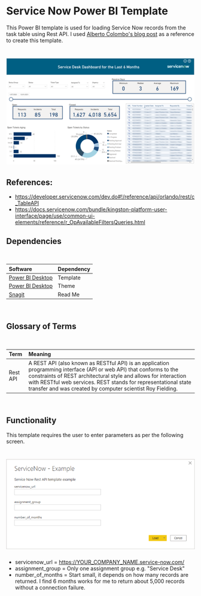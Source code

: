 # Service Now Power BI Template
  
This Power BI template is used for loading Service Now records from the task table using Rest API. I used [Alberto Colombo's blog post](https://blog.kofko.xyz/connect-servicenow-and-powerbi) as a reference to create this template.

<h1 align="left">
  <img src="ReadMe/screenshot.PNG" />
</h1>


## References:
* https://developer.servicenow.com/dev.do#!/reference/api/orlando/rest/c_TableAPI
* https://docs.servicenow.com/bundle/kingston-platform-user-interface/page/use/common-ui-elements/reference/r_OpAvailableFiltersQueries.html


## Dependencies
<br>
  
|Software                                   |Dependency                 |
|:------------------------------------------|:--------------------------|
|[Power BI Desktop](https://powerbi.microsoft.com/en-us/downloads/)|Template|
|[Power BI Desktop](https://community.powerbi.com/t5/Themes-Gallery/University-of-Melbourne/td-p/163417)|Theme|
|[Snagit](http://discover.techsmith.com/snagit-non-brand-desktop/?gclid=CNzQiOTO09UCFVoFKgod9EIB3g)|Read Me|
<br>

## Glossary of Terms
<br>
  
| Term                      | Meaning                                                                                  |
|:--------------------------|:-----------------------------------------------------------------------------------------|
| Rest API |A REST API (also known as RESTful API) is an application programming interface (API or web API) that conforms to the constraints of REST architectural style and allows for interaction with RESTful web services. REST stands for representational state transfer and was created by computer scientist Roy Fielding.|

<br>


## Functionality 
This template requires the user to enter parameters as per the following screen.

<h1 align="left">
  <img src="ReadMe/template_parameters.PNG" />
</h1>

* servicenow_url = https://YOUR_COMPANY_NAME.service-now.com/
* assignment_group = Only one assignment group e.g. "Service Desk"
* number_of_months = Start small, it depends on how many records are returned. I find 6 months works for me to return about 5,000 records without a connection failure.
